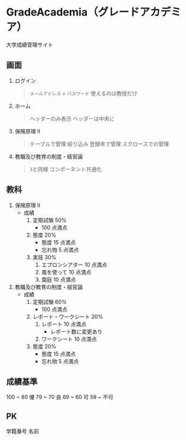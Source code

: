 # GradeAcademia（グレードアカデミア）

大学成績管理サイト

## 画面

1. ログイン

   > `メールアドレス` + `パスワード`
   > 使えるのは教授だけ

2. ホーム

   > ヘッダーのみ表示
   > ヘッダーは中央に

3. 保険原理 Ⅱ

   > テーブルで管理
   > 絞り込み
   > 登録年で管理
   > スクロースでの管理

4. 教職及び教育の制度・経営論
   > `3`と同様
   > コンポーネント共通化

## 教科

1. 保険原理 Ⅱ
   - 成績
     1. 定期試験 50%
        - 100 点満点
     2. 態度 20%
        - 態度 15 点満点
        - 忘れ物 5 点満点
     3. 実技 30%
        1. エプロンシアター 10 点満点
        2. 風を使って 10 点満点
        3. 園庭 10 点満点
2. 教職及び教育の制度・経営論
   - 成績
     1. 定期試験 60%
        - 100 点満点
     2. レポート・ワークシート 20%
        1. レポート 10 点満点
           - レポート数に変更あり
        2. ワークシート 10 点満点
     3. 態度 20%
        - 態度 15 点満点
        - 忘れ物 5 点満点

## 成績基準

100 ~ 80 優
79 ~ 70 良
69 ~ 60 可
59 ~ 不可

## PK

学籍番号
名前
